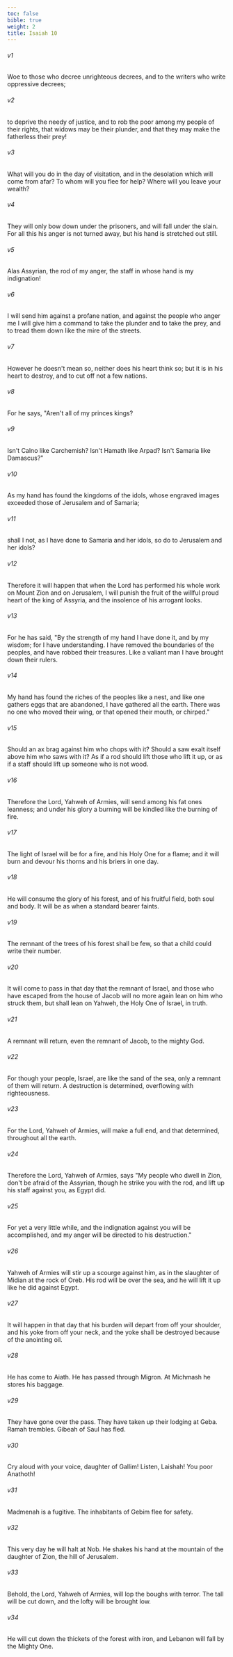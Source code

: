 ```yaml
---
toc: false
bible: true
weight: 2
title: Isaiah 10
---
```




###### v1 
Woe to those who decree unrighteous decrees, and to the writers who write oppressive decrees; 

###### v2 
to deprive the needy of justice, and to rob the poor among my people of their rights, that widows may be their plunder, and that they may make the fatherless their prey! 

###### v3 
What will you do in the day of visitation, and in the desolation which will come from afar? To whom will you flee for help? Where will you leave your wealth? 

###### v4 
They will only bow down under the prisoners, and will fall under the slain. For all this his anger is not turned away, but his hand is stretched out still. 

###### v5 
Alas Assyrian, the rod of my anger, the staff in whose hand is my indignation! 

###### v6 
I will send him against a profane nation, and against the people who anger me I will give him a command to take the plunder and to take the prey, and to tread them down like the mire of the streets. 

###### v7 
However he doesn't mean so, neither does his heart think so; but it is in his heart to destroy, and to cut off not a few nations. 

###### v8 
For he says, "Aren't all of my princes kings? 

###### v9 
Isn't Calno like Carchemish? Isn't Hamath like Arpad? Isn't Samaria like Damascus?" 

###### v10 
As my hand has found the kingdoms of the idols, whose engraved images exceeded those of Jerusalem and of Samaria; 

###### v11 
shall I not, as I have done to Samaria and her idols, so do to Jerusalem and her idols? 

###### v12 
Therefore it will happen that when the Lord has performed his whole work on Mount Zion and on Jerusalem, I will punish the fruit of the willful proud heart of the king of Assyria, and the insolence of his arrogant looks. 

###### v13 
For he has said, "By the strength of my hand I have done it, and by my wisdom; for I have understanding. I have removed the boundaries of the peoples, and have robbed their treasures. Like a valiant man I have brought down their rulers. 

###### v14 
My hand has found the riches of the peoples like a nest, and like one gathers eggs that are abandoned, I have gathered all the earth. There was no one who moved their wing, or that opened their mouth, or chirped." 

###### v15 
Should an ax brag against him who chops with it? Should a saw exalt itself above him who saws with it? As if a rod should lift those who lift it up, or as if a staff should lift up someone who is not wood. 

###### v16 
Therefore the Lord, Yahweh of Armies, will send among his fat ones leanness; and under his glory a burning will be kindled like the burning of fire. 

###### v17 
The light of Israel will be for a fire, and his Holy One for a flame; and it will burn and devour his thorns and his briers in one day. 

###### v18 
He will consume the glory of his forest, and of his fruitful field, both soul and body. It will be as when a standard bearer faints. 

###### v19 
The remnant of the trees of his forest shall be few, so that a child could write their number. 

###### v20 
It will come to pass in that day that the remnant of Israel, and those who have escaped from the house of Jacob will no more again lean on him who struck them, but shall lean on Yahweh, the Holy One of Israel, in truth. 

###### v21 
A remnant will return, even the remnant of Jacob, to the mighty God. 

###### v22 
For though your people, Israel, are like the sand of the sea, only a remnant of them will return. A destruction is determined, overflowing with righteousness. 

###### v23 
For the Lord, Yahweh of Armies, will make a full end, and that determined, throughout all the earth. 

###### v24 
Therefore the Lord, Yahweh of Armies, says "My people who dwell in Zion, don't be afraid of the Assyrian, though he strike you with the rod, and lift up his staff against you, as Egypt did. 

###### v25 
For yet a very little while, and the indignation against you will be accomplished, and my anger will be directed to his destruction." 

###### v26 
Yahweh of Armies will stir up a scourge against him, as in the slaughter of Midian at the rock of Oreb. His rod will be over the sea, and he will lift it up like he did against Egypt. 

###### v27 
It will happen in that day that his burden will depart from off your shoulder, and his yoke from off your neck, and the yoke shall be destroyed because of the anointing oil. 

###### v28 
He has come to Aiath. He has passed through Migron. At Michmash he stores his baggage. 

###### v29 
They have gone over the pass. They have taken up their lodging at Geba. Ramah trembles. Gibeah of Saul has fled. 

###### v30 
Cry aloud with your voice, daughter of Gallim! Listen, Laishah! You poor Anathoth! 

###### v31 
Madmenah is a fugitive. The inhabitants of Gebim flee for safety. 

###### v32 
This very day he will halt at Nob. He shakes his hand at the mountain of the daughter of Zion, the hill of Jerusalem. 

###### v33 
Behold, the Lord, Yahweh of Armies, will lop the boughs with terror. The tall will be cut down, and the lofty will be brought low. 

###### v34 
He will cut down the thickets of the forest with iron, and Lebanon will fall by the Mighty One.
